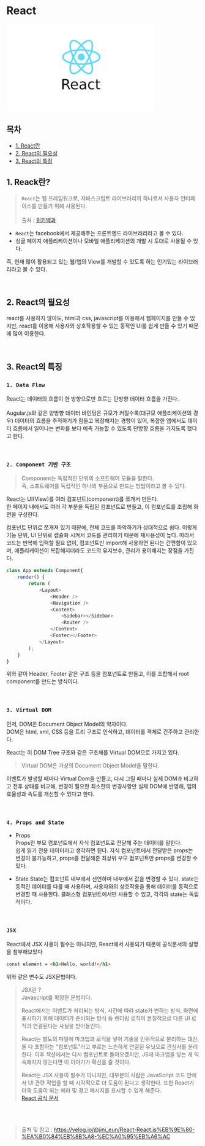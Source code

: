 # React

![React](./img/2022_08_11/react.png)

## **목차**
- [1. React란](#1)
- [2. React의 필요성](#2)
- [3. React의 특징](#3)

## **1. Reack란?** <a id="1"></a>
> `React`는 웹 프레임워크로, 자바스크립트 라이브러리의 하나로서 사용자 인터페이스를 만들기 위해 사용된다.  
> <br/>
> 출처 : <a href="https://ko.wikipedia.org/wiki/%EB%A6%AC%EC%95%A1%ED%8A%B8_(%EC%9E%90%EB%B0%94%EC%8A%A4%ED%81%AC%EB%A6%BD%ED%8A%B8_%EB%9D%BC%EC%9D%B4%EB%B8%8C%EB%9F%AC%EB%A6%AC)">위키백과</a>

- `React`는 facebook에서 제공해주는 프론트엔드 라이브러리라고 볼 수 있다.
- 싱글 페이지 애플리케이션이나 모바일 애플리케이션의 개발 시 토대로 사용될 수 있다.

즉, 현재 많이 활용되고 있는 웹/앱의 View를 개발할 수 있도록 하는 인기있는 라이브러리라고 볼 수 있다.

<br/>

## **2. React의 필요성** <a id="2"></a>
react를 사용하지 않아도, html과 css, javascript를 이용해서 웹페이지를 만들 수 있지만, react를 이용해 사용자와 상호작용할 수 있는 동적인 UI를 쉽게 만들 수 있기 때문에 많이 이용한다.

<br/>

## **3. React의 특징** <a id="3"></a>
### **`1. Data Flow`**
React는 데이터의 흐름이 한 방향으로만 흐르는 단방향 데이터 흐름을 가진다.  
<br/>
Augular.js와 같은 양방향 데이터 바인딩은 규모가 커질수록(대규모 애플리케이션의 경우) 데이터의 흐름을 추적하기가 힘들고 복잡해지는 경향이 있어, 복잡한 앱에서도 데이터 흐름에서 일어나는 변화를 보다 예측 가능할 수 있도록 단방향 흐름을 가지도록 
했다고 한다.

<br/>

### **`2. Component 기반 구조`**
> Component는 독립적인 단위의 소프트웨어 모듈을 말한다.  
> 즉, 소프트웨어를 독립적인 하나의 부품으로 만드는 방법이라고 볼 수 있다.

React는 UI(View)를 여러 컴포넌트(component)를 쪼개서 만든다.  
한 페이지 내에서도 여러 각 부분을 독립된 컴포넌트로 만들고, 이 컴포넌트를 조립해 화면을 구성한다.  

컴포넌트 단위로 쪼개져 있기 때문에, 전체 코드를 파악하기가 상대적으로 쉽다. 이렇게 기능 단위, UI 단위로 캡슐화 시켜서 코드를 관리하기 때문에 재사용성이 높다. 따라서 코드는 반복해 입력할 필요 없이, 컴포넌트만 import해 사용하면 된다는 간편함이 있으며, 애플리케이션이 복잡해지더라도 코드의 유지보수, 관리가 용이해지는 장점을 가진다.

```javascript
class App extends Component{
    render() {
        return (
            <Layout>
                <Header />
                <Navigation />
                <Content>
                    <Sidebar></Sidebar>
                    <Router />
                </Content>
                <Footer></Footer>
            </Layout>
        );
    }
}
```
위와 같이 Header, Footer 같은 구조 등을 컴포넌트로 만들고, 이를 조합해서 root component를 만드는 방식이다.

<br/>

### **`3. Virtual DOM`**
먼저, DOM은 Document Object Model의 약자이다.  
DOM은 html, xml, CSS 등을 트리 구조로 인식하고, 데이터를 객체로 간주하고 관리한다.

React는 이 DOM Tree 구조와 같은 구조체를 Virtual DOM으로 가지고 있다.

> Virtual DOM은 가상의 Document Object Model을 말한다.

이벤트가 발생할 때마다 Virtual Dom을 만들고, 다시 그릴 때마다 실제 DOM과 비교하고 전후 상태를 비교해, 변경이 필요한 최소한의 변경사항만 실제 DOM에 반영해, 앱의 효율성과 속도를 개선할 수 있다고 한다.

<br/>

### **`4. Props and State`**
- Props  
    Props란 부모 컴포넌트에서 자식 컴포넌트로 전달해 주는 데이터를 말한다.  
    쉽게 읽기 전용 데이터라고 생각하면 된다. 자식 컴포넌트에서 전달받은 props는 변경이 불가능하고, props를 전달해준 최상위 부모 컴포넌트만 props를 변경할 수 있다.

- State
    State는 컴포넌트 내부에서 선언하며 내부에서 값을 변경할 수 있다. state는 동적인 데이터를 다룰 때 사용하며, 사용자와의 상호작용을 통해 데이터를 동적으로 변경할 때 사용한다. 클래스형 컴포넌트에서만 사용할 수 있고, 각각의 state는 독립적이다.

<br/>

### **`JSX`**
React에서 JSX 사용이 필수는 아니지만, React에서 사용되기 때문에 공식문서의 설명을 첨부해보았다

```html
const element = <h1>Hello, world!</h1>
```

위와 같은 변수도 JSX문법이다.

> JSX란 ?  
> Javascript를 확장한 문법이다.
> <br/>
> 
> React에서는 이벤트가 처리되는 방식, 시간에 따라 state가 변하는 방식, 화면에 표시하기 위해 데이터가 준비되는 방식 등 렌더링 로직이 본질적으로 다른 UI 로직과 연결된다는 사실을 받아들인다.  
>
> React는 별도의 파일에 마크업과 로직을 넣어 기술을 인위적으로 분리하는 대신, 둘 다 포함하는 "컴포넌트"라고 부르는 느슨하게 연결된 유닛으로 관심사를 분리한다. 이후 섹션에서는 다시 컴포넌트로 돌아오겠지만, JS에 마크업을 넣는 게 익숙해지지 않는다면 이 이야기가 확신을 줄 것이다.  
>
> React는 JSX 사용이 필수가 아니지만, 대부분의 사람은 JavaScript 코드 안에서 UI 관련 작업을 할 때 시각적으로 더 도움이 된다고 생각한다. 또한 React가 더욱 도움이 되는 에러 및 경고 메시지를 표시할 수 있게 해준다.  
> <a href="https://ko.reactjs.org/docs/introducing-jsx.html">React 공식 문서</a>

<br/>
<br/>

> 출처 및 참고 : https://velog.io/@jini_eun/React-React.js%EB%9E%80-%EA%B0%84%EB%8B%A8-%EC%A0%95%EB%A6%AC